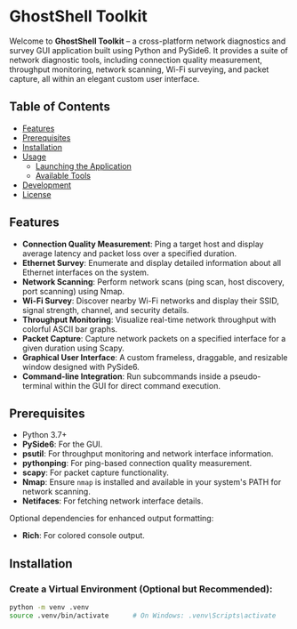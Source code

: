 # GhostShell Toolkit

Welcome to **GhostShell Toolkit** – a cross-platform network diagnostics and survey GUI application built using Python and PySide6. It provides a suite of network diagnostic tools, including connection quality measurement, throughput monitoring, network scanning, Wi-Fi surveying, and packet capture, all within an elegant custom user interface.

## Table of Contents

- [Features](#features)
- [Prerequisites](#prerequisites)
- [Installation](#installation)
- [Usage](#usage)
  - [Launching the Application](#launching-the-application)
  - [Available Tools](#available-tools)
- [Development](#development)
- [License](#license)

## Features

- **Connection Quality Measurement**: Ping a target host and display average latency and packet loss over a specified duration.
- **Ethernet Survey**: Enumerate and display detailed information about all Ethernet interfaces on the system.
- **Network Scanning**: Perform network scans (ping scan, host discovery, port scanning) using Nmap.
- **Wi-Fi Survey**: Discover nearby Wi-Fi networks and display their SSID, signal strength, channel, and security details.
- **Throughput Monitoring**: Visualize real-time network throughput with colorful ASCII bar graphs.
- **Packet Capture**: Capture network packets on a specified interface for a given duration using Scapy.
- **Graphical User Interface**: A custom frameless, draggable, and resizable window designed with PySide6.
- **Command-line Integration**: Run subcommands inside a pseudo-terminal within the GUI for direct command execution.

## Prerequisites

- Python 3.7+
- **PySide6**: For the GUI.
- **psutil**: For throughput monitoring and network interface information.
- **pythonping**: For ping-based connection quality measurement.
- **scapy**: For packet capture functionality.
- **Nmap**: Ensure `nmap` is installed and available in your system's PATH for network scanning.
- **Netifaces**: For fetching network interface details.

Optional dependencies for enhanced output formatting:
- **Rich**: For colored console output.

## Installation

### Create a Virtual Environment (Optional but Recommended):

```bash
python -m venv .venv
source .venv/bin/activate      # On Windows: .venv\Scripts\activate
